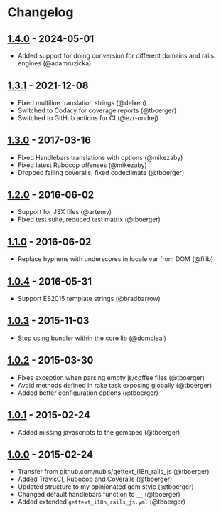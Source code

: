 # Changelog

## [1.4.0](https://github.com/webhippie/gettext_i18n_rails_js/releases/tag/v1.4.0) - 2024-05-01

*   Added support for doing conversion for different domains and rails engines (@adamruzicka)

## [1.3.1](https://github.com/webhippie/gettext_i18n_rails_js/releases/tag/v1.3.1) - 2021-12-08

*   Fixed multiline translation strings (@delxen)
*   Switched to Codacy for coverage reports (@tboerger)
*   Switched to GitHub actions for CI (@ezr-ondrej)

## [1.3.0](https://github.com/webhippie/gettext_i18n_rails_js/releases/tag/v1.3.0) - 2017-03-16

*   Fixed Handlebars translations with options (@mikezaby)
*   Fixed latest Rubocop offenses (@mikezaby)
*   Dropped failing coveralls, fixed codeclimate (@tboerger)

## [1.2.0](https://github.com/webhippie/gettext_i18n_rails_js/releases/tag/v1.2.0) - 2016-06-02

*   Support for JSX files (@artemv)
*   Fixed test suite, reduced test matrix (@tboerger)

## [1.1.0](https://github.com/webhippie/gettext_i18n_rails_js/releases/tag/v1.1.0) - 2016-06-02

*   Replace hyphens with underscores in locale var from DOM (@filib)

## [1.0.4](https://github.com/webhippie/gettext_i18n_rails_js/releases/tag/v1.0.4) - 2016-05-31

*   Support ES2015 template strings (@bradbarrow)

## [1.0.3](https://github.com/webhippie/gettext_i18n_rails_js/releases/tag/v1.0.3) - 2015-11-03

*   Stop using bundler within the core lib (@domcleal)

## [1.0.2](https://github.com/webhippie/gettext_i18n_rails_js/releases/tag/v1.0.2) - 2015-03-30

*   Fixes exception when parsing empty js/coffee files (@tboerger)
*   Avoid methods defined in rake task exposing globally (@tboerger)
*   Added better configuration options (@tboerger)

## [1.0.1](https://github.com/webhippie/gettext_i18n_rails_js/releases/tag/v1.0.1) - 2015-02-24

*   Added missing javascripts to the gemspec (@tboerger)

## [1.0.0](https://github.com/webhippie/gettext_i18n_rails_js/releases/tag/v1.0.0) - 2015-02-24

*   Transfer from github.com/nubis/gettext_i18n_rails_js (@tboerger)
*   Added TravisCI, Rubocop and Coveralls (@tboerger)
*   Updated structure to my opinionated gem style (@tboerger)
*   Changed default handlebars function to ```__``` (@tboerger)
*   Added extended ```gettext_i18n_rails_js.yml``` (@tboerger)
